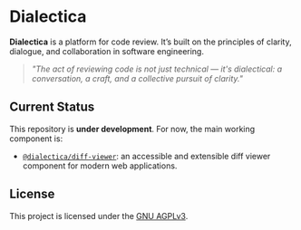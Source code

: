 # Dialectica

**Dialectica** is a platform for code review. It’s built on the principles of clarity, dialogue, and collaboration in software engineering.

> *"The act of reviewing code is not just technical — it's dialectical: a conversation, a craft, and a collective pursuit of clarity."*


## Current Status

This repository is **under development**. For now, the main working component is:

- [`@dialectica/diff-viewer`](./packages/diff-viewer/README.md): an accessible and extensible diff viewer component for modern web applications.

## License

This project is licensed under the [GNU AGPLv3](./LICENSE).

